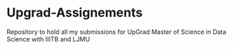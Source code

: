 # Upgrad-Assignements
Repository to hold all my submissions for UpGrad Master of Science in Data Science with IIITB and LJMU
